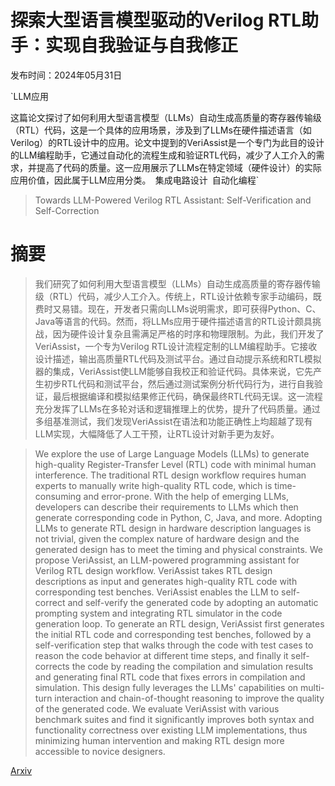 # 探索大型语言模型驱动的Verilog RTL助手：实现自我验证与自我修正

发布时间：2024年05月31日

`LLM应用

这篇论文探讨了如何利用大型语言模型（LLMs）自动生成高质量的寄存器传输级（RTL）代码，这是一个具体的应用场景，涉及到了LLMs在硬件描述语言（如Verilog）的RTL设计中的应用。论文中提到的VeriAssist是一个专门为此目的设计的LLM编程助手，它通过自动化的流程生成和验证RTL代码，减少了人工介入的需求，并提高了代码的质量。这一应用展示了LLMs在特定领域（硬件设计）的实际应用价值，因此属于LLM应用分类。` `集成电路设计` `自动化编程`

> Towards LLM-Powered Verilog RTL Assistant: Self-Verification and Self-Correction

# 摘要

> 我们研究了如何利用大型语言模型（LLMs）自动生成高质量的寄存器传输级（RTL）代码，减少人工介入。传统上，RTL设计依赖专家手动编码，既费时又易错。现在，开发者只需向LLMs说明需求，即可获得Python、C、Java等语言的代码。然而，将LLMs应用于硬件描述语言的RTL设计颇具挑战，因为硬件设计复杂且需满足严格的时序和物理限制。为此，我们开发了VeriAssist，一个专为Verilog RTL设计流程定制的LLM编程助手。它接收设计描述，输出高质量RTL代码及测试平台。通过自动提示系统和RTL模拟器的集成，VeriAssist使LLM能够自我校正和验证代码。具体来说，它先产生初步RTL代码和测试平台，然后通过测试案例分析代码行为，进行自我验证，最后根据编译和模拟结果修正代码，确保最终RTL代码无误。这一流程充分发挥了LLMs在多轮对话和逻辑推理上的优势，提升了代码质量。通过多组基准测试，我们发现VeriAssist在语法和功能正确性上均超越了现有LLM实现，大幅降低了人工干预，让RTL设计对新手更为友好。

> We explore the use of Large Language Models (LLMs) to generate high-quality Register-Transfer Level (RTL) code with minimal human interference. The traditional RTL design workflow requires human experts to manually write high-quality RTL code, which is time-consuming and error-prone. With the help of emerging LLMs, developers can describe their requirements to LLMs which then generate corresponding code in Python, C, Java, and more. Adopting LLMs to generate RTL design in hardware description languages is not trivial, given the complex nature of hardware design and the generated design has to meet the timing and physical constraints.
  We propose VeriAssist, an LLM-powered programming assistant for Verilog RTL design workflow. VeriAssist takes RTL design descriptions as input and generates high-quality RTL code with corresponding test benches. VeriAssist enables the LLM to self-correct and self-verify the generated code by adopting an automatic prompting system and integrating RTL simulator in the code generation loop. To generate an RTL design, VeriAssist first generates the initial RTL code and corresponding test benches, followed by a self-verification step that walks through the code with test cases to reason the code behavior at different time steps, and finally it self-corrects the code by reading the compilation and simulation results and generating final RTL code that fixes errors in compilation and simulation. This design fully leverages the LLMs' capabilities on multi-turn interaction and chain-of-thought reasoning to improve the quality of the generated code. We evaluate VeriAssist with various benchmark suites and find it significantly improves both syntax and functionality correctness over existing LLM implementations, thus minimizing human intervention and making RTL design more accessible to novice designers.

[Arxiv](https://arxiv.org/abs/2406.00115)